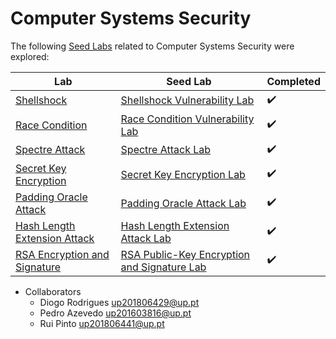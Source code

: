 # Computer Systems Security

The following [Seed Labs](https://github.com/seed-labs/seed-labs) related to Computer Systems Security were explored:

| Lab                                                    | Seed Lab                                                                                     | Completed          |
| ------------------------------------------------------ | ---------------------------------------------------------------------------------------------------------- | ------------------ |
| [Shellshock](shellshock/)                              | [Shellshock Vulnerability Lab](https://seedsecuritylabs.org/Labs_20.04/Software/Shellshock/)               | :heavy_check_mark: | 
| [Race Condition](race-condition/)                      | [Race Condition Vulnerability Lab](https://seedsecuritylabs.org/Labs_20.04/Software/Race_Condition/)       | :heavy_check_mark: |
| [Spectre Attack](spectre/)                             | [Spectre Attack Lab](https://seedsecuritylabs.org/Labs_20.04/System/Spectre_Attack/)                       | :heavy_check_mark: |
| [Secret Key Encryption](secret-key-encryption/)        | [Secret Key Encryption Lab](https://seedsecuritylabs.org/Labs_20.04/Crypto/Crypto_Encryption/)             | :heavy_check_mark: |
| [Padding Oracle Attack](padding-oracle-attack/)        | [Padding Oracle Attack Lab](https://seedsecuritylabs.org/Labs_20.04/Crypto/Crypto_Padding_Oracle/)         | :heavy_check_mark: |
| [Hash Length Extension Attack](hash-length-extension/) | [Hash Length Extension Attack Lab](https://seedsecuritylabs.org/Labs_20.04/Crypto/Crypto_Hash_Length_Ext/) | :heavy_check_mark: |
| [RSA Encryption and Signature](rsa-public-key/)        | [RSA Public-Key Encryption and Signature Lab](https://seedsecuritylabs.org/Labs_20.04/Crypto/Crypto_RSA/)  | :heavy_check_mark: |

* Collaborators
  - Diogo Rodrigues up201806429@up.pt
  - Pedro Azevedo up201603816@up.pt
  - Rui Pinto up201806441@up.pt

